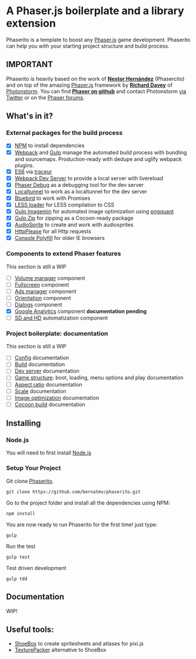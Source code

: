 # A Phaser.js boilerplate and a library extension

Phaserito is a template to boost any [Phaser.js](http://phaser.io/) game development.
Phaserito can help you with your starting project structure and build process.

## IMPORTANT

Phaserito is heavily based on the work of **[Nestor Hernández](https://github.com/nesukun)** (Phasercito) and on top of the amazing [Phaser.js](http://phaser.io/) framework by **[Richard Davey](https://github.com/photonstorm)** of [Photonstorm](http://www.photonstorm.com/). You can find **[Phaser on github](https://github.com/photonstorm/phaser)** and contact Photonstorm [via Twitter](https://twitter.com/photonstorm) or on the [Phaser forums](http://www.html5gamedevs.com/forum/14-phaser/).

## What's in it?

### External packages for the build process

- [x] [NPM](https://github.com/npm/npm) to install dependencies
- [x] [Webpack](https://github.com/webpack) and [Gulp](https://github.com/gulpjs/gulp) manage the automated build process with bundling and sourcemaps. Production-ready with dedupe and uglify webpack plugins.
- [x] [ES6](https://github.com/lukehoban/es6features) via [traceur](https://github.com/google/traceur-compiler)
- [x] [Webpack Dev Server](https://github.com/webpack/webpack-dev-server) to provide a local server with livereload
- [x] [Phaser Debug](https://github.com/englercj/phaser-debug) as a debugging tool for the dev server
- [x] [Localtunnel](https://github.com/defunctzombie/localtunnel) to work as a localtunnel for the dev server
- [x] [Bluebird](https://github.com/petkaantonov/bluebird) to work with Promises
- [x] [LESS loader](https://github.com/webpack/less-loader) for LESS compilation to CSS
- [x] [Gulp Imagemin](https://github.com/sindresorhus/gulp-imagemin) for automated image optimization using [pngquant](https://github.com/imagemin/imagemin-pngquant)
- [x] [Gulp Zip](https://github.com/sindresorhus/gulp-zip) for zipping as a Cocoon-ready package
- [x] [AudioSprite](https://github.com/tonistiigi/audiosprite) to create and work with audiosprites
- [x] [HttpPlease](https://github.com/matthewwithanm/httpplease.js) for all Http requests
- [x] [Console Polyfill](https://github.com/paulmillr/console-polyfill) for older IE browsers

### Components to extend Phaser features

This section is still a WIP

- [ ] [Volume manager](#volume) component
- [ ] [Fullscreen](#fullscreen) component
- [ ] [Ads manager](#ads) component
- [ ] [Orientation](#orientation) component
- [ ] [Dialogs](#dialogs) component
- [x] [Google Analytics](#analytics) component **documentation pending**
- [ ] [SD and HD](#sdhd) automatization component

### Project boilerplate: documentation

This section is still a WIP

- [ ] [Config](#config) documentation
- [ ] [Build](#build) documentation
- [ ] [Dev server](#dev-server) documentation
- [ ] [Game structure](#structure): boot, loading, menu options and play documentation
- [ ] [Aspect ratio](#aspect-ratio) documentation
- [ ] [Scale](#scale) documentation
- [ ] [Image optimization](#image-optimization) documentation
- [ ] [Cocoon build](#cocoon-build) documentation

## Installing

### Node.js 

You will need to first install [Node.js](http://nodejs.org/download/) 

### Setup Your Project

Git clone [Phaserito](https://github.com/bernatmv/phaserito).

    git clone https://github.com/bernatmv/phaserito.git

Go to the project folder and install all the dependencies using NPM:

    npm install

You are now ready to run Phaserito for the first time! just type:

    gulp
    
Run the test

    gulp test
    
Test driven development 

    gulp tdd

## Documentation

WIP!

## Useful tools:

  * [ShoeBox](http://renderhjs.net/shoebox/) to create spritesheets and atlases for pixi.js
  * [TexturePacker](https://www.codeandweb.com/texturepacker) alternative to ShoeBox


